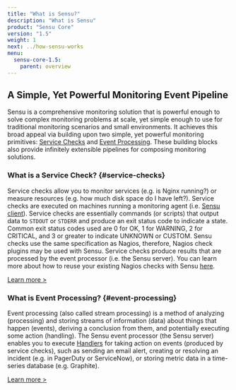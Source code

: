 ```yaml
---
title: "What is Sensu?"
description: "What is Sensu"
product: "Sensu Core"
version: "1.5"
weight: 1
next: ../how-sensu-works
menu:
  sensu-core-1.5:
    parent: overview
---
```


## A Simple, Yet Powerful Monitoring Event Pipeline

Sensu is a comprehensive monitoring solution that is powerful enough to solve
complex monitoring problems at scale, yet simple enough to use for traditional
monitoring scenarios and small environments. It achieves this broad appeal via
building upon two simple, yet powerful monitoring primitives: [Service
Checks][16] and [Event Processing][7]. These building blocks also provide
infinitely extensible pipelines for composing monitoring solutions.

### What is a Service Check? {#service-checks}

Service checks allow you to monitor services (e.g. is Nginx running?) or measure
resources (e.g. how much disk space do I have left?). Service checks are
executed on machines running a monitoring agent (i.e. [Sensu client][17]).
Service checks are essentially commands (or scripts) that output data to
`STDOUT` or `STDERR` and produce an exit status code to indicate a state. Common
exit status codes used are 0 for OK, 1 for WARNING, 2 for CRITICAL, and 3 or
greater to indicate UNKNOWN or CUSTOM. Sensu checks use the same specification
as Nagios, therefore, Nagios check plugins may be used with Sensu. Service
checks produce results that are processed by the event processor (i.e. the Sensu
server).
You can learn more about how to reuse your existing Nagios checks with Sensu [here][19].

[Learn more >][17]

### What is Event Processing? {#event-processing}

Event processing (also called stream processing) is a method of analyzing
(processing) and storing streams of information (data) about things that happen
(events), deriving a conclusion from them, and potentially executing some action
(handling). The Sensu event processor (the Sensu server) enables you to execute
[Handlers][18] for taking action on events (produced by service checks),
such as sending an email alert, creating or resolving an incident (e.g. in
PagerDuty or ServiceNow), or storing metric data in a time-series database (e.g.
Graphite).

[Learn more >][18]


[7]:  #event-processing
[16]: #service-checks
[17]: ../../reference/clients/
[18]: ../../reference/handlers/
[19]: http://monitoringlove.sensu.io/nagios
